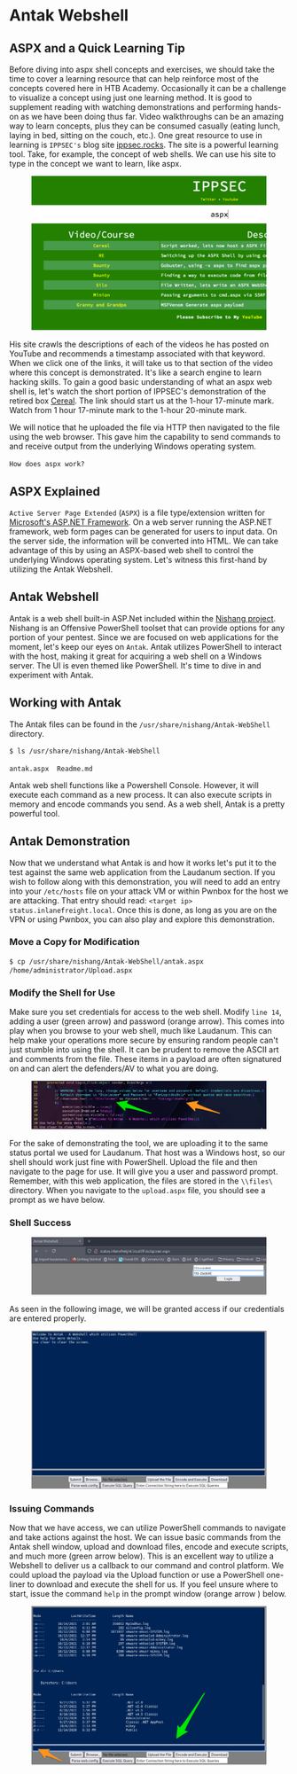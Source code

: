 # Antak Webshell

## ASPX and a Quick Learning Tip

Before diving into aspx shell concepts and exercises, we should take the time to cover a learning resource that can help reinforce most of the concepts covered here in HTB Academy. Occasionally it can be a challenge to visualize a concept using just one learning method. It is good to supplement reading with watching demonstrations and performing hands-on as we have been doing thus far. Video walkthroughs can be an amazing way to learn concepts, plus they can be consumed casually (eating lunch, laying in bed, sitting on the couch, etc.). One great resource to use in learning is `IPPSEC's` blog site [ippsec.rocks](https://ippsec.rocks/?). The site is a powerful learning tool. Take, for example, the concept of web shells. We can use his site to type in the concept we want to learn, like aspx.

<figure><img src="../../../../.gitbook/assets/image (6) (1) (1).png" alt=""><figcaption></figcaption></figure>

His site crawls the descriptions of each of the videos he has posted on YouTube and recommends a timestamp associated with that keyword. When we click one of the links, it will take us to that section of the video where this concept is demonstrated. It's like a search engine to learn hacking skills. To gain a good basic understanding of what an aspx web shell is, let's watch the short portion of IPPSEC's demonstration of the retired box [Cereal](https://www.youtube.com/watch?v=04ZBIioD5pA\&t=4677s). The link should start us at the 1-hour 17-minute mark. Watch from 1 hour 17-minute mark to the 1-hour 20-minute mark.

We will notice that he uploaded the file via HTTP then navigated to the file using the web browser. This gave him the capability to send commands to and receive output from the underlying Windows operating system.

`How does aspx work?`

## ASPX Explained

`Active Server Page Extended` (`ASPX`) is a file type/extension written for [Microsoft's ASP.NET Framework](https://docs.microsoft.com/en-us/aspnet/overview). On a web server running the ASP.NET framework, web form pages can be generated for users to input data. On the server side, the information will be converted into HTML. We can take advantage of this by using an ASPX-based web shell to control the underlying Windows operating system. Let's witness this first-hand by utilizing the Antak Webshell.

## Antak Webshell

Antak is a web shell built-in ASP.Net included within the [Nishang project](https://github.com/samratashok/nishang). Nishang is an Offensive PowerShell toolset that can provide options for any portion of your pentest. Since we are focused on web applications for the moment, let's keep our eyes on `Antak`. Antak utilizes PowerShell to interact with the host, making it great for acquiring a web shell on a Windows server. The UI is even themed like PowerShell. It's time to dive in and experiment with Antak.

## Working with Antak

The Antak files can be found in the `/usr/share/nishang/Antak-WebShell` directory.

```shell-session
$ ls /usr/share/nishang/Antak-WebShell

antak.aspx  Readme.md
```

Antak web shell functions like a Powershell Console. However, it will execute each command as a new process. It can also execute scripts in memory and encode commands you send. As a web shell, Antak is a pretty powerful tool.

## Antak Demonstration

Now that we understand what Antak is and how it works let's put it to the test against the same web application from the Laudanum section. If you wish to follow along with this demonstration, you will need to add an entry into your `/etc/hosts` file on your attack VM or within Pwnbox for the host we are attacking. That entry should read: `<target ip> status.inlanefreight.local`. Once this is done, as long as you are on the VPN or using Pwnbox, you can also play and explore this demonstration.

### **Move a Copy for Modification**

```shell-session
$ cp /usr/share/nishang/Antak-WebShell/antak.aspx /home/administrator/Upload.aspx
```

### **Modify the Shell for Use**

Make sure you set credentials for access to the web shell. Modify `line 14`, adding a user (green arrow) and password (orange arrow). This comes into play when you browse to your web shell, much like Laudanum. This can help make your operations more secure by ensuring random people can't just stumble into using the shell. It can be prudent to remove the ASCII art and comments from the file. These items in a payload are often signatured on and can alert the defenders/AV to what you are doing.

<figure><img src="../../../../.gitbook/assets/image (1) (1) (1) (1) (1) (1) (1) (1) (1) (1) (1) (1) (1) (1) (1) (1) (1) (1) (1) (1) (1) (1) (1) (1) (1) (1) (1) (1) (1) (1) (1) (1) (1) (1) (1) (1) (1) (1) (1) (1) (1) (1).png" alt=""><figcaption></figcaption></figure>

For the sake of demonstrating the tool, we are uploading it to the same status portal we used for Laudanum. That host was a Windows host, so our shell should work just fine with PowerShell. Upload the file and then navigate to the page for use. It will give you a user and password prompt. Remember, with this web application, the files are stored in the `\\files\` directory. When you navigate to the `upload.aspx` file, you should see a prompt as we have below.

### **Shell Success**

<figure><img src="../../../../.gitbook/assets/image (2) (1) (1) (1) (1) (1) (1) (1) (1) (1) (1) (1) (1) (1) (1) (1) (1) (1) (1) (1) (1) (1) (1) (1).png" alt=""><figcaption></figcaption></figure>

As seen in the following image, we will be granted access if our credentials are entered properly.

<figure><img src="../../../../.gitbook/assets/image (3) (1) (1) (1) (1) (1) (1) (1) (1) (1) (1) (1).png" alt=""><figcaption></figcaption></figure>

### **Issuing Commands**

Now that we have access, we can utilize PowerShell commands to navigate and take actions against the host. We can issue basic commands from the Antak shell window, upload and download files, encode and execute scripts, and much more (green arrow below). This is an excellent way to utilize a Webshell to deliver us a callback to our command and control platform. We could upload the payload via the Upload function or use a PowerShell one-liner to download and execute the shell for us. If you feel unsure where to start, issue the command `help` in the prompt window (orange arrow ) below.

<figure><img src="../../../../.gitbook/assets/image (4) (1) (1) (1) (1) (1) (1).png" alt=""><figcaption></figcaption></figure>
